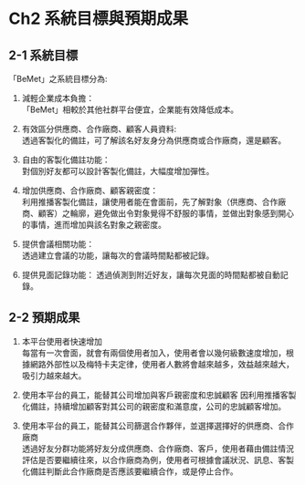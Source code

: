# Ch2 系統目標與預期成果

## 2-1 系統目標
「BeMet」之系統目標分為:
1. 減輕企業成本負擔：  
「BeMet」相較於其他社群平台便宜，企業能有效降低成本。

2. 有效區分供應商、合作廠商、顧客人員資料:  
透過客製化的備註，可了解該名好友身分為供應商或合作廠商，還是顧客。

3. 自由的客製化備註功能：  
對個別好友都可以設計客製化備註，大幅度增加彈性。

4. 增加供應商、合作廠商、顧客親密度：  
利用推播客製化備註，讓使用者能在會面前，先了解對象（供應商、合作廠商、顧客）之輪廓，避免做出令對象覺得不舒服的事情，並做出對象感到開心的事情，進而增加與該名對象之親密度。

5. 提供會議相關功能：   
透過建立會議的功能，讓每次的會議時間點都被記錄。

6. 提供見面記錄功能：
透過偵測到附近好友，讓每次見面的時間點都被自動記錄。

## 2-2 預期成果

1. 本平台使用者快速增加  
每當有一次會面，就會有兩個使用者加入，使用者會以幾何級數速度增加，根據網路外部性以及梅特卡夫定律，使用者人數將會越來越多，效益越來越大，吸引力越來越大。

2. 使用本平台的員工，能替其公司增加與客戶親密度和忠誠顧客
因利用推播客製化備註，持續增加顧客對其公司的親密度和滿意度，公司的忠誠顧客增加。

3. 使用本平台的員工，能替其公司篩選合作夥伴，並選擇選擇好的供應商、合作廠商  
透過好友分群功能將好友分成供應商、合作廠商、客戶，使用者藉由備註情況評估是否要繼續往來，以合作廠商為例，使用者可根據會議狀況、訊息、客製化備註判斷此合作廠商是否應該要繼續合作，或是停止合作。